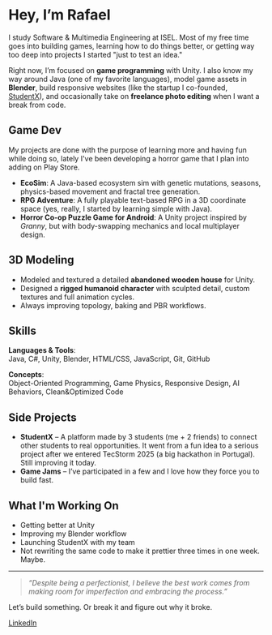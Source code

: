 # Hey, I’m Rafael

I study Software & Multimedia Engineering at ISEL. Most of my free time goes into building games, learning how to do things better, or getting way too deep into projects I started "just to test an idea."

Right now, I’m focused on **game programming** with Unity. I also know my way around Java (one of my favorite languages), model game assets in **Blender**, build responsive websites (like the startup I co-founded, [StudentX](#studentx.pt)), and occasionally take on **freelance photo editing** when I want a break from code. 

## Game Dev

My projects are done with the purpose of learning more and having fun while doing so, lately I've been developing a horror game that I plan into adding on Play Store.

- **EcoSim**: A Java-based ecosystem sim with genetic mutations, seasons, physics-based movement and fractal tree generation.
- **RPG Adventure**: A fully playable text-based RPG in a 3D coordinate space (yes, really, I started by learning simple with Java).
- **Horror Co-op Puzzle Game for Android**: A Unity project inspired by *Granny*, but with body-swapping mechanics and local multiplayer design.

## 3D Modeling

- Modeled and textured a detailed **abandoned wooden house** for Unity.
- Designed a **rigged humanoid character** with sculpted detail, custom textures and full animation cycles.
- Always improving topology, baking and PBR workflows.

## Skills

**Languages & Tools**:  
Java, C#, Unity, Blender, HTML/CSS, JavaScript, Git, GitHub

**Concepts**:  
Object-Oriented Programming, Game Physics, Responsive Design, AI Behaviors, Clean&Optimized Code

## Side Projects

- **StudentX** – A platform made by 3 students (me + 2 friends) to connect other students to real opportunities. It went from a fun idea to a serious project after we entered TecStorm 2025 (a big hackathon in Portugal). Still improving it today.
- **Game Jams** – I’ve participated in a few and I love how they force you to build fast.

## What I'm Working On

- Getting better at Unity
- Improving my Blender workflow
- Launching StudentX with my team
- Not rewriting the same code to make it prettier three times in one week. Maybe.

---

> *“Despite being a perfectionist, I believe the best work comes from making room for imperfection and embracing the process.”*

Let’s build something. Or break it and figure out why it broke.

[LinkedIn](https://www.linkedin.com/in/rgtdfaustino)
